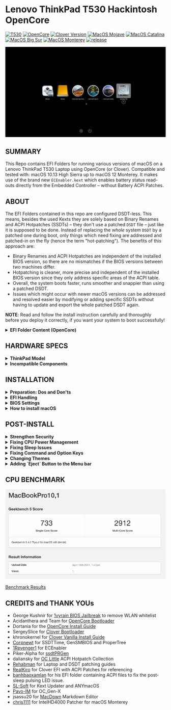 # Lenovo ThinkPad T530 Hackintosh OpenCore

[![T530](https://img.shields.io/badge/ThinkPad-T530-informational.svg)](https://psref.lenovo.com/syspool/Sys/PDF/withdrawnbook/ThinkPad_T530.pdf)
[![OpenCore](https://img.shields.io/badge/OpenCore-0.7.4-important.svg)](https://github.com/acidanthera/OpenCorePkg/releases/latest)
[![Clover Version](https://img.shields.io/badge/Clover-r5140-important.svg)](https://github.com/CloverHackyColor/CloverBootloader/releases)
[![MacOS Mojave](https://img.shields.io/badge/macOS-10.14.6-white.svg)](https://support.apple.com/kb/SP777?locale=en_US)
[![MacOS Catalina](https://img.shields.io/badge/macOS-10.15.7-white.svg)](https://www.apple.com/li/macos/catalina/) 
[![MacOS Big Sur](https://img.shields.io/badge/macOS-11.5.2-white.svg)](https://www.apple.com/macos/big-sur/)
[![MacOS Monterey](https://img.shields.io/badge/macOS-12beta7-white.svg)](https://www.apple.com/macos/monterey-preview/)
[![release](https://img.shields.io/badge/Download-latest-success.svg)](https://github.com/5T33Z0/Lenovo-T530-Hackinosh-OpenCore/releases/latest)

![](https://raw.githubusercontent.com/5T33Z0/Lenovo-T530-Hackinosh-OpenCore/main/Pics/BootPicker.png)

## SUMMARY

This Repo contains EFI Folders for running various versions of macOS on a Lenovo ThinkPad T530 Laptop using OpenCore (or Clover). Compatible and tested with: macOS 10.13 High Sierra up to macOS 12 Monterey. It makes use of the brand new `ECEnabler.kext` which enables battery status read-outs directly from the Embedded Controller – without Battery ACPI Patches.

## ABOUT

The EFI Folders contained in this repo are configured DSDT-less. This means, besides the used Kexts they are solely based on Binary Renames and ACPI Hotpatches (SSDTs) – they don't use a patched `DSDT` file – just like it is supposed to be done. Instead of replacing the *whole* system `DSDT` by a patched one during boot, only things which need fixing are addressed and patched-in on the fly (hence the term "hot-patching"). The benefits of this approach are:

- Binary Renames and ACPI Hotpatches are independent of the installed BIOS version, so there are no mismatches if the BIOS versions between two machines differ.
- Hotpatching is cleaner, more precise and independent of the installed BIOS version since they only address specific areas of the ACPI table.
- Overall, the system boots faster, runs smoother and snappier than using a patched DSDT.
- Issues which might occur with newer macOS versions can be addressed and resolved easier by modifying or adding specific SSDTs without having to update and export the whole patched DSDT again.

**NOTE**: Read and follow the install instruction carefully and thoroughly before you deploy it correctly, if you want your system to boot successfully!
<details>
<summary><strong>EFI Folder Content (OpenCore)</strong></summary>

### EFI Folder Structure

```
EFI
├── BOOT
│   └── BOOTx64.efi
└── OC
    ├── ACPI
    │   ├── SSDT-ALS0.aml
    │   ├── SSDT-BKEYS.aml
    │   ├── SSDT-EXT4.aml
    │   ├── SSDT-EXT5.aml
    │   ├── SSDT-HPET.aml
    │   ├── SSDT-LID.aml
    │   ├── SSDT-PM.aml
    │   ├── SSDT-PNLF.aml
    │   ├── SSDT-PTSWAKTTS.aml
    │   ├── SSDT-PWRB.aml
    │   ├── SSDT-SBUS-MCHC.aml
    │   ├── SSDT-Sleep_PRW-0D6D.aml
    │   ├── SSDT-XDSM.aml
    │   └── SSDT-XOSI.aml
    ├── Drivers
    │   ├── HfsPlus.efi
    │   ├── OpenCanopy.efi
    │   └── OpenRuntime.efi
    ├── Kexts
    │   ├── AirportBrcmFixup.kext
    │   ├── AppleALC.kext
    │   ├── BlueToolFixup.kext
    │   ├── BrcmBluetoothInjector.kext
    │   ├── BrcmFirmwareData.kext
    │   ├── BrcmPatchRAM3.kext
    │   ├── ECEnabler.kext
    │   ├── IntelMausi.kext
    │   ├── Lilu.kext
    │   ├── SMCBatteryManager.kext
    │   ├── VirtualSMC.kext
    │   ├── VoodooPS2Controller.kext
    │   ├── VoodooSDHC.kext
    │   └── WhateverGreen.kext
    ├── OpenCore.efi
    ├── Resources (NOTE: removed files of sub-folders from tree to reduce clutter)
    │   ├── Font
    │   ├── Image
    │   │   └── Acidanthera
    │   │   │   ├── Chardonnay
    │   │   │   ├── GoldenGate
    │   │   │   └── Syrah
    │   │   └── Label
    ├── Tools
    │   └── CleanNvram.efi
    ├── config.plist
    └── config_Monterey.plist
```
</details>

## HARDWARE SPECS
<details>
<summary><strong>ThinkPad Model</strong></summary>

### ThinkPad T530 Specs 
| Component           | Details                                       |
| ------------------: | :-------------------------------------------- |
| Model               | Lenovo ThinkPad T530, Model# 2429-62G         |
| BIOS Version        | 2.77, unlocked with 1vyRain                   |
| Processor           | Intel(r) Core i7 3630QM                       |
| Memory              | 16GB Samsung DDR3 1600MHz, Dual-Channel       |
| Hard Disk           | Samsung 840 Evo 250GB                         |
| Integrated Graphics | Intel(r) HD Graphics 4000                     |
| Display             | 15.6" HD+ TFT Display (1600x900 px)           |
| Audio               | Realtek ALC269VC Rev.3 (Layout-id:`29`)       |
| Ethernet            | Intel(r) 82579LM Gigabit Network Connection   |
| WIFI+BT             | Broadcom BCM94352HMB DW1550, 802.11 a/b/g/n/ac|
| Docking Station    | Lenovo ThinkPad 4338 Mini Dock plus Series 3  |

[**ThinkPad T530 User Guide (PDF)**](https://download.lenovo.com/ibmdl/pub/pc/pccbbs/mobiles_pdf/t530_t530i_w530_ug_en.pdf)
</details>
<details>
<summary><strong>Incompatible Components</strong></summary>

### Incompatible Hardware
- [ ] NVIDIA Optimus GPU is not supported by macOS and must be disabled in BIOS - otherwise no boot!
- [ ] Fingerprint Reader - model not supported by macOS
- [ ] VGA Port – not supported since macOS Mountain Lion: [Intel HD Graphics VGA Support](https://github.com/acidanthera/WhateverGreen/blob/master/Manual/FAQ.IntelHD.en.md#vga-support)
</details>

## INSTALLATION
<details>
<summary><strong>Preparation: Dos and Don'ts</strong></summary>

### Preparing the config.plist
Please read the explanations in the following sections carefully and follow the given instructions. In order to boot macOS with this EFI successfully, adjustments to the `config.plist` may be necessary according to the used hardware and macOS version you want to use. 

Opem the `config.plist` and do the following:

1. Set `SystemProductName` according to the CPU and the macOS version you want to use: 
	-  For Intel i5/i7, macOS 11/12: `MacBookPro11,4` (**Default**)
	-  For Intel i7, macOS 10.13 to 10.15: `MacBookPro10,1` (Recommended combo)
	-  For Intel i5, macOS 10.13 to 10.15: `MacBookPro10,2`

2. Adjust `csr-active-config` according to the macOS version you want to use:
		
	- For macOS Monterey (12.0): `EF0F0000` (0xFEF) (**Default**)
	- For macOS Big Sur (11.6): `67080000`(0x867)
	- For macOS Mojave/Catalina (10.14/10.15): `FF070000`(0x7FF)
	- For macOSHigh Sierra (10.13): `FF030000` (0x3FF)

3. Select the correct Framebuffer-Patch for your T530 model. Two display panels exist: `HD+` (WSXGA and FullHD) and `HD` panels. Both are using different identifiers:</br>
	
	`AAPL,ig-platform-id 04006601` = `HD+` = FullHD. Resolution: ≥ 1600x900 px. (**Default**)</br>
	`AAPL,ig-platform-id 03006601` = `HD` = SD. Resolution: ≤ 1366x768 px</br>
	
	If your T530 Model uses an SD Panel, do the following;
	 
	- Go to `DeviceProperties` 
	- Disable the `PciRoot(0x0)/Pci(0x2,0x0)` by placing `#` in front of it.
	- Next, enable `#PciRoot(0x0)/Pci(0x2,0x0) 1366x768 px` by deleting the leading `#` and the description ` 1366x768 px`, so that it looks this: `PciRoot(0x0)/Pci(0x2,0x0)`.
	
	**HINT**: If your screen turns off during boot, you are using the wrong Framebuffer-Patch!

4. **CPU**: The `SSDT-PM.aml` inside the ACPI Folder is for an **Intel i7 3630QM**. If you use a different CPU model, disable it for now and create your own using `ssdtPRGen` in Post-Install. (See 'Fixing CPU Power Management' in the 'Post-Install Section')

5. **WiFi/Bluetooth** (Read carefully!)
	- I use a 3rd Party WiFi/BT Card with a Broadcom Chip
	- 3rd Party WiFi/BT Cards require the `1vyrain` Jailbreak to unlock the BIOS which disables the WiFi Whitelist (not necessary if the 3rd party card is whitelisted).
	- I use `BrcmFirmwareData.kext` for Bluetooth which can be injected by OpenCore and Clover. Alternatively, you could use `BrcmFirmwareRepo.kext` instead. But it needs to be installed into System/Library/Extensions since it cannot be injected by Bootloaders. It's supposed to be more efficient than BrcmFirmwareData.kext, but it also takes more effort to install and update.
	- If you use a WiFi/BT Card from a different vendor than Broadcom, remove BluetoolFixup and the "Brcm…" Kexts, add the Kext(s) required for your card and create a new snapshot of `config.plist` using `ProperTree` before trying to boot from this EFI!
	- If you use the stock Intel(r) WiFi/Bluetooth Card, it may work with the OpenIntelWireless kext. Check [OpenIntelWireless](https://github.com/OpenIntelWireless) to find out if your card is supported (yet). If so, remove the BluetoolFixup and Brcm Kexts, add the required Kext(s) for your card and create a new snapshot of `config.plist` using `ProperTree` before trying to boot from this EFI.

6. **Alternative/Optional Kexts**:
	- [**itlwm**](https://github.com/OpenIntelWireless/itlwm): Kext for Intel WiFi Cards. Use instead of `AirportBrcmFixup`if you don't use a Broadcom WiFi Card
	- [**IntelBluetoothFirmware**](https://github.com/OpenIntelWireless/IntelBluetoothFirmware): Kext for Intel Bluetooth Cards. Use instead of `BrcmPatchRam` and Plugins if you don't use a Broadcom BT Card
	- [**NoTouchID**](https://github.com/al3xtjames/NoTouchID): only required for macOS 10.13 and 10.14 so the boot process won't stall while looking for the fingerprint sensor.
	- [**Feature Unlock**](https://github.com/acidanthera/FeatureUnlock): Unlocks additional features like Sidecar, NighShift, Airplay to Mac or Universal Control.

7. **Backlight Brightness Level tweaks** (optional): 
  - Set boot-arg `applbkl=1` for reasonable maximum brightness level controlled by `WhateverGreen`. 
  - Set boot-arg `applbkl=0` for increased maximum brightness as defined in `SSDT-PNLF.aml`
</details>
<details>
<summary><strong>EFI Handling</strong></summary>

### EFI How To
0. Download the EFI Folder from the `Releases` Section on the right and unpack it
1. Open config.plist and follow the instructions given in the "Preparation" Section
2. Mount the EFI
3. Replace EFI Folder
4. Restart
5. **IMPORTANT**: Perform a NVRAM Reset (in Bootpicker, hit Space Bar to reveal Tools)
6. Reboot
7. Select macOS to boot. It's currently configured for running macOS Mojave up to Monterey. You can research a suitable/matching SMBIOS for your CPU on everymac.com.
</details>
<details>
<summary><strong>BIOS Settings</strong></summary>

### BIOS Settings
**Latest BIOS Version:** `2.77`
[**DOWNLOAD**](https://pcsupport.lenovo.com/us/en/products/laptops-and-netbooks/thinkpad-t-series-laptops/thinkpad-t530/downloads/ds029246?clickid=RhAUWZ1-exyLRCuwUx0Mo3ELUkERY-RmHTlwSg0&Program=3786&pid=269814&acid=ww%3Aaffiliate%3A74clty&cid=de%3Aaffiliate%3Axg02ds)

**CONFIG [TAB]**

* USB UEFI BIOS Support: `Enabled`
* USB 3.0 Mode: `Enabled`
* Display > Boot Display Device: `ThinkPad LCD`
* Display > OS Detection for NVIDIA Optimus: `Disabled`
* SATA > SATA Controller Mode: `XHCI`
* CPU > Core Multi-Processing: `Enabled`
* CPU > Intel (R) Hyper-Threading: `Enabled` (CPU must support it)

**SECURITY [TAB]**

* Security Chip: `Disabled`
* UEFI BIOS Update Options > Flash BIOS Updating by End-Users: `Enabled`
* UEFI BIOS Update Options > Secure Rollback Prevention: `Enabled`
* Memory Protection: `Enabled`
* Virtualization > Intel (R) Virtualization Technology: `Enabled` (Relevant for Windows only, disabled in macOS via `DisableIOMapper` Quirk)
* I/O Port Access (`Disable` the following devices/features):
	* Wireless WAN
	* ExpressCard Slot
	* eSATA Port
	* Fingerprint Reader
	* Antitheft and Computrace
	* Secure Boot: `Disabled`

**STARTUP [TAB]**

* Boot (Set the Order of Boot devices. Set HDD/SSD as first device)
* UEFI/Legacy Boot: `UEFI only`
* CSM Support: `Disabled`
* Boot Mode: `Quick`
* Boot Order Lock: `Enabled` Enable this *after* you've set-up the order of the Boot Drives. This prohibits `WindowsBootManager` from taking over the first slot of the boot drives.
</details>
<details>
<summary><strong>How to install macOS</strong></summary>

### Installing macOS
**Coming from Windows/Linux**: If you are on Windows or Linux, follow the guide provided by [Dortania](https://dortania.github.io/OpenCore-Install-Guide/installer-guide/#making-the-installer). **NOTE**: No support from my end for issues related to UBS Installers created in Windows or Linux!

**Coming from macOS**: If you already have access macOS, you can either download macOS from the App Store or use [**ANYmacOS**](https://www.sl-soft.de/en/anymacos/) instead. It's a hassle-free app than can download any macOS from High Sierra up to Monterey and can create an USB Installer as well.

**macOS Monterey**: For installing macOS Monterey follow the `Monterey Instructions-md` included in the EFI Downloads you find the [Releases](https://github.com/5T33Z0/Lenovo-T530-Hackinosh-OpenCore/releases) Section.
</details>

## POST-INSTALL
<details>
<summary><strong>Strengthen Security</strong></summary>
Change the following settings to make your system more secure:

- Change UEFI > APFS: `MinDate` and `MinVersion` from `-1` (disabled) to the correct values for the macOS version you are using. A list with the correct values for macOS High Sierra up to Big Sur can be found [here](https://github.com/acidanthera/OpenCorePkg/blob/master/Include/Acidanthera/Library/OcApfsLib.h).</br>

	**BACKGROUND**: OpenCore 0.7.2 introduced a new security feature which prevents loading the APFS driver if it does not match a specific Date and Version. If these values are left at their default `0`, your macOS partition will not show up in the Boot Picker unless macOS Big Sur or newer is installed since the APFS driver will not be loaded. For ease of use (and since I don't know which macOS you will be using) I've deactivated this feature. If you plan to setup a multiboot system running various iterations of macOS you probably should leave it at `-1`. Otherwise you won't be able to boot older OSes.

**NOTE**: You should test this setting first, booting from a USB Stick since it can prevent the system from booting.
</details>
<details>
<summary><strong>Fixing CPU Power Management</strong></summary>

### Fixing CPU Power Management 
1. Open Config
2. Disable `SSDT-PM.aml` under ACPI > Add
2. Enable the 2 Patches under ACPI > Delete (`Drop CpuPm` and `Drop Cpu0Ist`)
3. Save config and reboot
4. Install [ssdtPRGen](https://github.com/Piker-Alpha/ssdtPRGen.sh)
5. Open Terminal and type: sudo /Users/YOURUSERNAME/ssdtPRGen.sh
6. Go to Users/YOURUSERNAME/Library/ssdtPRGen. There you'll find an ssdt.aml
7. Rename `ssdt.aml` to `SSDT-PM.aml` and replace the one in EFI > OC > ACPI with it
8. In config, go to ACPI > Add and re-enable `SSDT-PM.aml` if it is disabled.
9. Disable the two patches from step 2 again.
10. Save config and reboot. 

CPU Power Management should work fine after that. Optionally, you can install Intel Power Gadget to check if the CPU runs within it's specs.

**NOTEs**: 

- Only necessary if you use a different CPU than i7 3630QM
- You can add modifiers to the terminal command for building SSDT-PM. For example, you can drop the low frequency from the default 1200 MHz to 900 MHz in 100 MHz increments, but no lower than that. Otherwise the system crashes during boot. I suggests you experiment with the modifiers a bit.
- If you feel really confident and enthusiastic you could also re-enable XCPM. But in my experience the machine does not perform as good. You can [follow this guide](https://github.com/5T33Z0/Lenovo-T530-Hackinosh-OpenCore/tree/main/Enable%20XCPM) if you're so inclined.<br>
- If you are running macOS Big Sur or Monterey, you can achieve better thermals (with a lot less fan activity) if you define the System as `MacBookPro10,1` instead of `MacBookPro11,1` (Big Sur) or `MacBookPro11,4` (Monterey). But then you also need to add the boot-arg `-no_compat_check`. Otherwise your system won't boot since macOS Monterey is not supposed to run on anything older than MacBookPro11,4. The downside of using `-no_compat_check` is that you won't be able to download System Updates directly (use ANYmacOS instead). But in my opinion, using `MacBookPro10,1` makes much more sense because the system is more power efficient and silent since the idle Frequency is around 800 mHz lower.
- Since Big Sur requires `MacBookPro11,1` to boot and Monterey `MacBookPro11,4`, `ssdtPRGen` fails to generate SSDT-PM, because it relies on Board-IDs containing data for Plugin-Type 0. As a workaround, you can either:

	- use `SSDTTime` to generate a `SSDT-PLUG.aml` **or** 
	- use `MacBookPro10,1` but add `-no_compat_check` to `boot-args`.

**Advantages** of using `MacBookPro10,1` with `-no_compat_check` are:

- You can boot Big Sur **and** use ssdtPRGen. 
- The CPU runs at lower clock speeds in idle since this SMBIOS was written for Ivy Bridge, while 11,x was written for Haswell CPUs. Therefore the CPU produces less heat and the machine runs quieter.
- Another benefit of using `MacBookPro10,1` is that you get the correct P-States and C-States for your CPU from ssdtPRGen.

**Disadvantage** of using `MacBookPro10,1`: you won't be able to install System Updates because you won't be notified about them. But there's a simple **workaround**:

  - Change `SystemProductName` back to `MacBookPro11,4`
  - Set `csr-active-config` to `EF0F0000`
  - Disable `-no_compat_check` boot-arg (add a '#' in front of it)
  - Reboot
  - Reset NVRAM
  - Boot macOS
  - Check for and install Updates
  - After the Updates are installed, revert to SMBIOS `MacBookPro10,1`
  - re-enable `-no_compat_check` boot-arg 
  - Reboot
</details>
<details>
<summary><strong>Fixing Sleep Issues</strong></summary>

### Fixing SLeep issues
If you have issues with sleep, run the following commands in Terminal:

	sudo pmset hibernatemode 0
	sudo rm /var/vm/sleepimage
	sudo touch /var/vm/sleepimage
	sudo chflags uchg /var/vm/sleepimage
</details>
<details>
<summary><strong>Fixing Command and Option Keys</strong></summary>

### Fixing Command and Option Keys positions
Prior to version 0.7.4 of my OpenCore EFI Folder, the [**Command**] and [**Option**] keys were set to "swapped" in the `info.plist` of `VoodooPS2Keyboard.kext` by default. So in macOS, the [**WINDOWS**] key got bound to the [**Option**] function and the [**ALT**] Key got bound to the [**Command**] function which just felt weird. Therefore, users had to swap these Keys back around in the System Settings so everything worked as expected again.

Since then, I've undone the key swap inside the `VoodooPS2Keyboard.kext` plugin so that the Key bindings are working as expected out of the box. So if you are updating from 0.7.3 or lower to 0.7.4, reset the Keyboard Modifier Keys back to Default in System Settings > Keyboard to so everything is back to normal.
</details>
<details>
<summary><strong>Changing Themes</strong></summary>

### Changing Themes
Besides the 3 themes from Acidanthera which provide the standard macOS look and feel, I've added 2 additional themes by Chris1111: `Minimal` and `Minimal-SSD.` Neither of them is enabled by default. To enable them, do the following:

- Open `config.plist`
- Go tp Misc > Boot and change `PickerVariant` to: `chris1111\Minimal` or `chris1111\Minimal-SSD`
- Next, go to Misc > Tools and change `Flavour` from `Auto` to: `ResetNVRAM:NVRAMTool` (otherwise the Icon for NVRAM Reset is not applied)
- Save config.plist and reboot

To revert these changes, enter `Acidanthera\GoldenGate` as `PickerVariant` and change the Flavour of the NVRAM Reset Tool back to `Auto`.
</details>
<details>
<summary><strong>Adding `Eject` Button to the Menu bar</strong></summary>

### Eject Button 
macOS locks the optical drive sometimes so that you can't open it with the physical eject button – even if no media is present. To fix this you have 2 Options.

- Option 1: Adding an Eject Button to the Menu Bar
	- Go to `System > Library > CoreService > Menu Extras` and double-click on `Eject.menu`. This adds an Eject Button to the Menu Bar.
- Option 2: Press and hold the `INS` button (right below the Power Button) until the Eject Icon appears on the screen and the CD tray opens.
</details>

## CPU BENCHMARK

![Screenshot](https://raw.githubusercontent.com/5T33Z0/Lenovo-T530-Hackinosh-OpenCore/main/Pics/benchmark_latest.png)

[Benchmark Results](https://browser.geekbench.com/v5/cpu/9553877)

## CREDITS and THANK YOUs

- George Kushnir for [1vyrain BIOS Jailbreak](https://github.com/n4ru/1vyrain) to remove WLAN whitelist
- Acidanthera and Team for [OpenCore Bootloader](https://github.com/acidanthera/OpenCorePkg)
- Dortania for the [OpenCore Install Guide](https://dortania.github.io/OpenCore-Install-Guide)
- SergeySlice for [Clover Bootloader](https://github.com/CloverHackyColor/CloverBootloader)
- khronokernel for [Clover Vanilla Install Guide](https://hackintosh.gitbook.io/-r-hackintosh-vanilla-desktop-guide/)
- [Corpnewt](https://github.com/corpnewt) for SSDTTime, GenSMBIOS and ProperTree
- [1Revenger1](https://github.com/1Revenger1/ECEnabler) for ECEnabler
- Piker-Alpha for [ssdtPRGen](https://github.com/Piker-Alpha/ssdtPRGen.sh)
- daliansky for [OC Little](https://github.com/5T33Z0/OC-Little-Translated) ACPI Hotpatch Collection
- [Rehabman](https://github.com/RehabMan) for Laptop and DSDT patching guides
- [RealKiro](https://github.com/RealKiro/Hackintosh) for Clover EFI with ACPI Patches for referencing
- [banhbaoxamlan](https://github.com/banhbaoxamlan/X230-Hackintosh) for his EFI folder containing ACPI files to fix the post-sleep pulsing LED issue.
- [SL-Soft](https://www.sl-soft.de/software/) for Kext Updater and ANYmacOS
- [Pavo-IM](https://github.com/Pavo-IM/) for OC_Gen-X
- jsassu20 for [MacDown](https://macdown.uranusjr.com/) Markdown Editor
- [chris1111](https://github.com/chris1111/Patch-HD4000-Monterey) for IntelHD4000 Patcher for macOS Monterey
